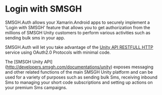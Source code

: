# Login with SMSGH

SMSGH.Auth allows your Xamarin.Android apps to securely implement a 'Login with SMSGH' feature that allows you to get authorization from the millions of SMSGH Unity customers to perform various activities such as sending bulk sms in your app.

SMSGH.Auth will let you take advantage of the [Unity API RESTFULL HTTP](http://developers.smsgh.com/documentations/unity) service using OAuth2.0 Protocols with minimal code.

The [SMSGH Unity API] (http://developers.smsgh.com/documentations/unity) exposes messaging and other related functions of the main SMSGH Unity platform and can be used for a variety of purposes such as sending bulk Sms, receiving inbound Sms to managing your short code subscriptions and setting up actions on your premium Sms campaigns.